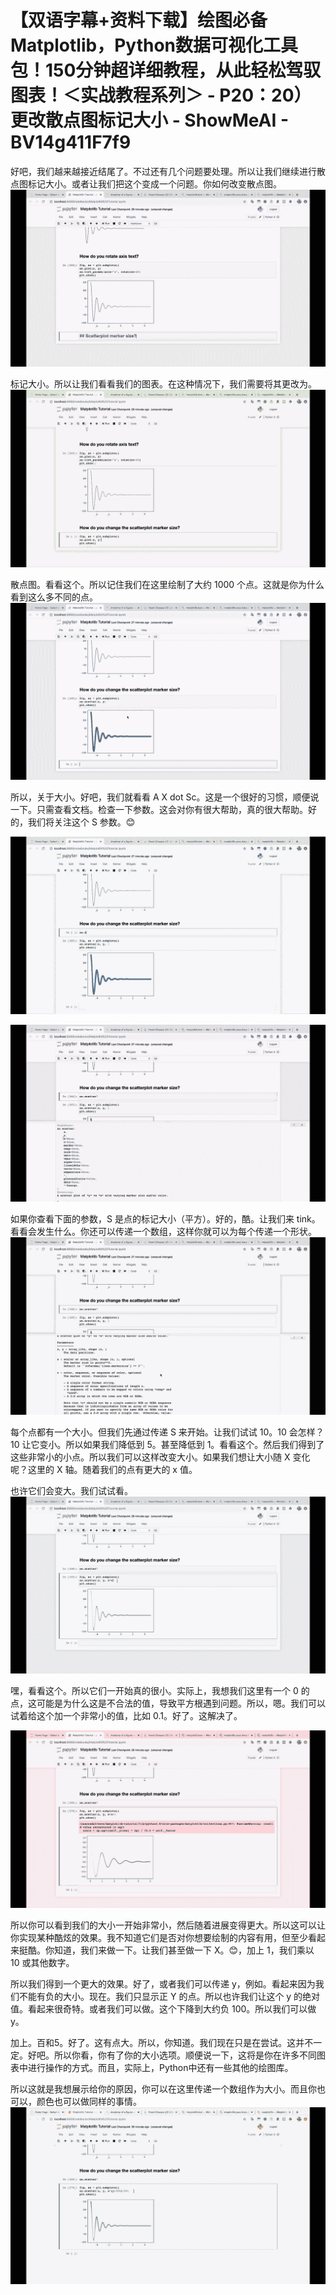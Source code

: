 # 【双语字幕+资料下载】绘图必备Matplotlib，Python数据可视化工具包！150分钟超详细教程，从此轻松驾驭图表！＜实战教程系列＞ - P20：20）更改散点图标记大小 - ShowMeAI - BV14g411F7f9

好吧，我们越来越接近结尾了。不过还有几个问题要处理。所以让我们继续进行散点图标记大小。或者让我们把这个变成一个问题。你如何改变散点图。![](img/c145b6b0fe7ae6747470f17786d9ae72_1.png)

标记大小。所以让我们看看我们的图表。在这种情况下，我们需要将其更改为。![](img/c145b6b0fe7ae6747470f17786d9ae72_3.png)

散点图。看看这个。所以记住我们在这里绘制了大约 1000 个点。这就是你为什么看到这么多不同的点。![](img/c145b6b0fe7ae6747470f17786d9ae72_5.png)

所以，关于大小。好吧，我们就看看 A X dot Sc。这是一个很好的习惯，顺便说一下。只需查看文档。检查一下参数。这会对你有很大帮助，真的很大帮助。好的，我们将关注这个 S 参数。😊

![](img/c145b6b0fe7ae6747470f17786d9ae72_7.png)

![](img/c145b6b0fe7ae6747470f17786d9ae72_8.png)

如果你查看下面的参数，S 是点的标记大小（平方）。好的，酷。让我们来 tink。看看会发生什么。你还可以传递一个数组，这样你就可以为每个传递一个形状。![](img/c145b6b0fe7ae6747470f17786d9ae72_10.png)

每个点都有一个大小。但我们先通过传递 S 来开始。让我们试试 10。10 会怎样？10 让它变小。所以如果我们降低到 5。甚至降低到 1。看看这个。然后我们得到了这些非常小的小点。所以我们可以这样改变大小。如果我们想让大小随 X 变化呢？这里的 X 轴。随着我们的点有更大的 x 值。

也许它们会变大。我们试试看。![](img/c145b6b0fe7ae6747470f17786d9ae72_12.png)

嘿，看看这个。所以它们一开始真的很小。实际上，我想我们这里有一个 0 的点，这可能是为什么这是不合法的值，导致平方根遇到问题。所以，嗯。我们可以试着给这个加一个非常小的值，比如 0.1。好了。这解决了。

![](img/c145b6b0fe7ae6747470f17786d9ae72_14.png)

所以你可以看到我们的大小一开始非常小，然后随着进展变得更大。所以这可以让你实现某种酷炫的效果。我不知道它们是否对你想要绘制的内容有用，但至少看起来挺酷。你知道，我们来做一下。让我们甚至做一下 X。😊，加上 1，我们乘以 10 或其他数字。

所以我们得到一个更大的效果。好了，或者我们可以传递 y，例如。看起来因为我们不能有负的大小。现在。我们只显示正 Y 的点。所以也许我们让这个 y 的绝对值。看起来很奇特。或者我们可以做。这个下降到大约负 100。所以我们可以做 y。

加上。百和5。好了。这有点大。所以，你知道。我们现在只是在尝试。这并不一定。好吧。所以你看，你有了你的大小选项。顺便说一下，这将是你在许多不同图表中进行操作的方式。而且，实际上，Python中还有一些其他的绘图库。

所以这就是我想展示给你的原因，你可以在这里传递一个数组作为大小。而且你也可以，颜色也可以做同样的事情。![](img/c145b6b0fe7ae6747470f17786d9ae72_16.png)
